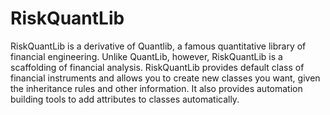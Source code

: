 # RiskQuantLib
RiskQuantLib is a derivative of Quantlib, a famous quantitative library of financial engineering. Unlike QuantLib, however, RiskQuantLib is a scaffolding of financial analysis. RiskQuantLib provides default class of financial instruments and allows you to create new classes you want, given the inheritance rules and other information. It also provides automation building tools to add attributes to classes automatically.
